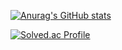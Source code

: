 
[![Anurag's GitHub stats](https://github-readme-stats.vercel.app/api?username=Boksam)](https://github.com/anuraghazra/github-readme-stats)



[![Solved.ac Profile](http://mazassumnida.wtf/api/v2/generate_badge?boj=junwoo1017)](https://solved.ac/백준아이디/)
